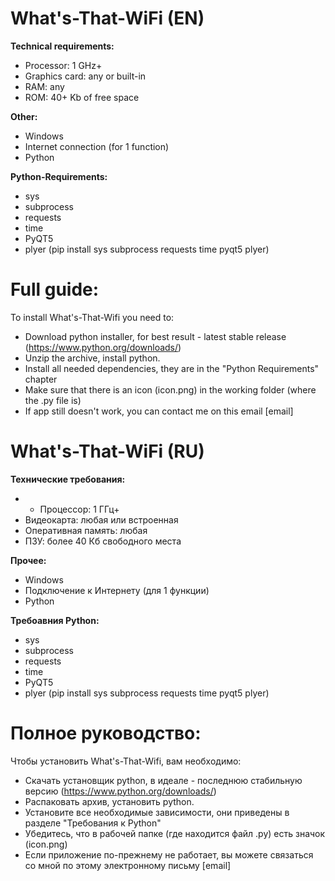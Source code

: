 # What's-That-WiFi (EN)

**Technical requirements:**
- Processor: 1 GHz+
- Graphics card: any or built-in
- RAM: any
- ROM: 40+ Kb of free space

**Other:**
- Windows
- Internet connection (for 1 function)
- Python

**Python-Requirements:**
- sys
- subprocess
- requests
- time
- PyQT5
- plyer
(pip install sys subprocess requests time pyqt5 plyer)

# Full guide:
To install What's-That-Wifi you need to:
- Download python installer, for best result - latest stable release (https://www.python.org/downloads/)
- Unzip the archive, install python.
- Install all needed dependencies, they are in the "Python Requirements" chapter
- Make sure that there is an icon (icon.png) in the working folder (where the .py file is)
- If app still doesn't work, you can contact me on this email [email]


# What's-That-WiFi (RU)

**Технические требования:**
- - Процессор: 1 ГГц+
- Видеокарта: любая или встроенная
- Оперативная память: любая
- ПЗУ: более 40 Кб свободного места

**Прочее:**
- Windows
- Подключение к Интернету (для 1 функции)
- Python

**Требоавния Python:**
- sys
- subprocess
- requests
- time
- PyQT5
- plyer
(pip install sys subprocess requests time pyqt5 plyer)

# Полное руководство:
Чтобы установить What's-That-Wifi, вам необходимо:
- Скачать установщик python, в идеале - последнюю стабильную версию (https://www.python.org/downloads/)
- Распаковать архив, установить python.
- Установите все необходимые зависимости, они приведены в разделе "Требования к Python"
- Убедитесь, что в рабочей папке (где находится файл .py) есть значок (icon.png)
- Если приложение по-прежнему не работает, вы можете связаться со мной по этому электронному письму [email]
